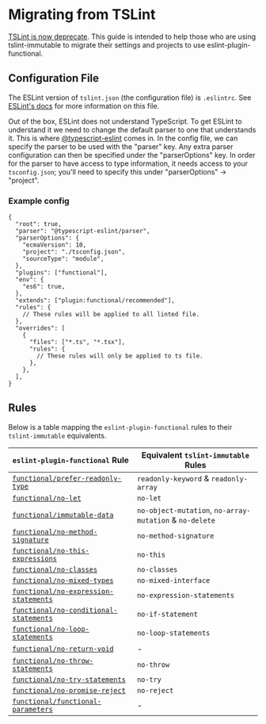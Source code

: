 # Migrating from TSLint

[TSLint is now deprecate](https://github.com/palantir/tslint/issues/4534).
This guide is intended to help those who are using tslint-immutable to migrate their settings and projects to use eslint-plugin-functional.

## Configuration File

The ESLint version of `tslint.json` (the configuration file) is `.eslintrc`.
See [ESLint's docs](https://eslint.org/docs/user-guide/configuring) for more information on this file.

Out of the box, ESLint does not understand TypeScript. To get ESLint to understand it we need to change the default
parser to one that understands it. This is where
[@typescript-eslint](https://github.com/typescript-eslint/typescript-eslint) comes in. In the config file, we can
specify the parser to be used with the "parser" key. Any extra parser configuration can then be specified under the
"parserOptions" key. In order for the parser to have access to type information, it needs access to your
`tsconfig.json`; you'll need to specify this under "parserOptions" -> "project".

### Example config

```jsonc
{
  "root": true,
  "parser": "@typescript-eslint/parser",
  "parserOptions": {
    "ecmaVersion": 10,
    "project": "./tsconfig.json",
    "sourceType": "module",
  },
  "plugins": ["functional"],
  "env": {
    "es6": true,
  },
  "extends": ["plugin:functional/recommended"],
  "rules": {
    // These rules will be applied to all linted file.
  },
  "overrides": [
    {
      "files": ["*.ts", "*.tsx"],
      "rules": {
        // These rules will only be applied to ts file.
      },
    },
  ],
}
```

## Rules

Below is a table mapping the `eslint-plugin-functional` rules to their `tslint-immutable` equivalents.

| `eslint-plugin-functional` Rule                                                 | Equivalent `tslint-immutable` Rules                     |
| ------------------------------------------------------------------------------- | ------------------------------------------------------- |
| [`functional/prefer-readonly-type`](../rules/prefer-readonly-type.md)           | `readonly-keyword` & `readonly-array`                   |
| [`functional/no-let`](../rules/no-let.md)                                       | `no-let`                                                |
| [`functional/immutable-data`](../rules/immutable-data.md)                       | `no-object-mutation`, `no-array-mutation` & `no-delete` |
| [`functional/no-method-signature`](../rules/no-method-signature.md)             | `no-method-signature`                                   |
| [`functional/no-this-expressions`](../rules/no-this-expressions.md)             | `no-this`                                               |
| [`functional/no-classes`](../rules/no-classes.md)                               | `no-classes`                                            |
| [`functional/no-mixed-types`](../rules/no-mixed-types.md)                       | `no-mixed-interface`                                    |
| [`functional/no-expression-statements`](../rules/no-expression-statements.md)   | `no-expression-statements`                              |
| [`functional/no-conditional-statements`](../rules/no-conditional-statements.md) | `no-if-statement`                                       |
| [`functional/no-loop-statements`](../rules/no-loop-statements.md)               | `no-loop-statements`                                    |
| [`functional/no-return-void`](../rules/no-return-void.md)                       | -                                                       |
| [`functional/no-throw-statements`](../rules/no-throw-statements.md)             | `no-throw`                                              |
| [`functional/no-try-statements`](../rules/no-try-statements.md)                 | `no-try`                                                |
| [`functional/no-promise-reject`](../rules/no-promise-reject.md)                 | `no-reject`                                             |
| [`functional/functional-parameters`](../rules/functional-parameters.md)         | -                                                       |
